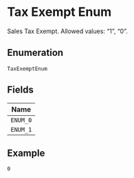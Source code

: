 
# Tax Exempt Enum

Sales Tax Exempt. Allowed values: “1”, “0”.

## Enumeration

`TaxExemptEnum`

## Fields

| Name |
|  --- |
| `ENUM_0` |
| `ENUM_1` |

## Example

```
0
```

